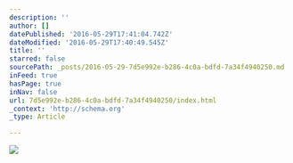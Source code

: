 ```yaml
---
description: ''
author: []
datePublished: '2016-05-29T17:41:04.742Z'
dateModified: '2016-05-29T17:40:49.545Z'
title: ''
starred: false
sourcePath: _posts/2016-05-29-7d5e992e-b286-4c0a-bdfd-7a34f4940250.md
inFeed: true
hasPage: true
inNav: false
url: 7d5e992e-b286-4c0a-bdfd-7a34f4940250/index.html
_context: 'http://schema.org'
_type: Article

---
```

![](https://the-grid-user-content.s3-us-west-2.amazonaws.com/3978681a-ff3d-4ad0-aa0d-17ddd38d69b1.jpg)